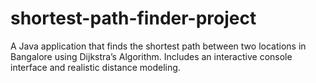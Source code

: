 # shortest-path-finder-project
 A Java application that finds the shortest path between two locations in Bangalore using Dijkstra’s Algorithm. Includes an interactive console interface and realistic distance modeling.
